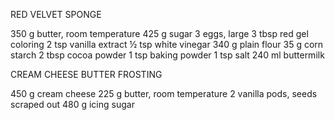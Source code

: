 RED VELVET SPONGE

350 g butter, room temperature
425 g sugar
3 eggs, large
3 tbsp red gel coloring
2 tsp vanilla extract
½ tsp white vinegar
340 g plain flour
35 g corn starch
2 tbsp cocoa powder
1 tsp baking powder
1 tsp salt
240 ml buttermilk

CREAM CHEESE BUTTER FROSTING

450 g cream cheese
225 g butter, room temperature
2 vanilla pods, seeds scraped out
480 g icing sugar